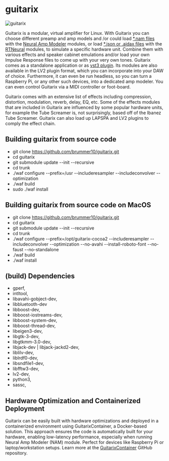# guitarix

![guitarix](https://a.fsdn.com/con/app/proj/guitarix/screenshots/Guitarix_Dark.png/max/max/1)

Guitarix is a modular, virtual amplifier for Linux.
With Guitarix you can choose different preamp and amp models
and /or could load [*.nam files](https://tonehunt.org/all) with the [Neural Amp Modeler](https://github.com/sdatkinson/NeuralAmpModelerCore) modules,
or load [*.json or .aidax files](https://cloud.aida-x.cc/all) with the [RTNeural](https://github.com/jatinchowdhury18/RTNeural) modules, 
to simulate a specific hardware unit.
Combine them with various effects and speaker cabinet emulations
and/or load your own Impulse Response files
to come up with your very own tones.
Guitarix comes as a standalone application or as [vst3 plugin](https://github.com/brummer10/guitarix.vst).
Its modules are also available in the LV2 plugin format, 
which you can incorporate into your DAW of choice. 
Furthermore, it can even be run headless, so you can turn a Raspberry Pi, 
or any other such devices, into a dedicated amp modeler. 
You can even control Guitarix via a MIDI controller or foot-board.

Guitarix comes with an extensive list of effects 
including compression, distortion, modulation, reverb, delay, EQ, etc. 
Some of the effects modules that are included in Guitarix 
are influenced by some popular hardware units, 
for example the Tube Screamer is, not surprisingly, based off of the Ibanez Tube Screamer.
Guitarix can also load up LAPSPA and LV2 plugins to comply the effect chain. 


## Building guitarix from source code

- git clone https://github.com/brummer10/guitarix.git
- cd guitarix
- git submodule update --init --recursive
- cd trunk
- ./waf configure --prefix=/usr  --includeresampler --includeconvolver --optimization 
- ./waf build
- sudo ./waf install

## Building guitarix from source code on MacOS
- git clone https://github.com/brummer10/guitarix.git
- cd guitarix
- git submodule update --init --recursive
- cd trunk
- ./waf configure --prefix=/opt/guitarix-cocoa2 --includeresampler --includeconvolver --optimization --no-avahi --install-roboto-font --no-faust  --no-standalone
- ./waf build
- ./waf install

## (build) Dependencies

- gperf,
- intltool,
- libavahi-gobject-dev,
- libbluetooth-dev 
- libboost-dev,
- libboost-iostreams-dev,
- libboost-system-dev,
- libboost-thread-dev,
- libeigen3-dev,
- libgtk-3-dev,
- libgtkmm-3.0-dev,
- libjack-dev | libjack-jackd2-dev,
- liblilv-dev,
- liblrdf0-dev,
- libsndfile1-dev,
- libfftw3-dev,
- lv2-dev,
- python3,
- sassc,

## Hardware Optimization and Containerized Deployment

Guitarix can be easily built with hardware optimizations and deployed in a containerized environment using GuitarixContainer, a Docker-based solution. This approach ensures the code is automatically built for your hardware, enabling low-latency performance, especially when running Neural Amp Modeler (NAM) module. Perfect for devices like Raspberry Pi or laptop/workstation setups. Learn more at the [GuitarixContainer](https://github.com/fjammes/GuitarixContainer) GitHub repository.

